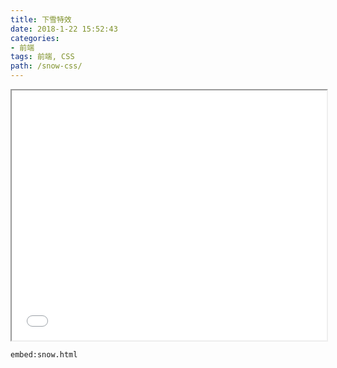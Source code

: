 ```yaml
---
title: 下雪特效
date: 2018-1-22 15:52:43
categories:
- 前端
tags: 前端, CSS
path: /snow-css/
---
```



<iframe src="/examples/snow.html" width="100%" height="400"></iframe>

`embed:snow.html`
